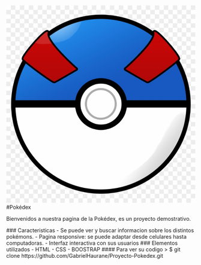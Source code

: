  ![.](./img/pokeball.png) 
 #Pokédex
<p>
Bienvenidos a nuestra pagina de la Pokédex, es un proyecto demostrativo.
</p>
### Caracteristicas
- Se puede ver y buscar informacion sobre los distintos pokémons.
- Pagina responsive: se puede adaptar desde celulares hasta computadoras.
- Interfaz interactiva con sus usuarios
### Elementos utilizados
- HTML 
- CSS 
- BOOSTRAP
#### Para ver su codigo
> $ git clone https://github.com/GabrielHaurane/Proyecto-Pokedex.git



